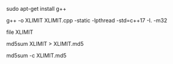 sudo apt-get install g++

g++ -o XLIMIT XLIMIT.cpp -static -lpthread -std=c++17 -I. -m32

file XLIMIT

md5sum XLIMIT > XLIMIT.md5

md5sum -c XLIMIT.md5

